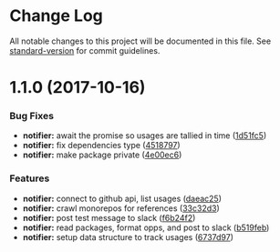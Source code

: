 # Change Log

All notable changes to this project will be documented in this file.
See [standard-version](https://github.com/conventional-changelog/standard-version) for commit guidelines.

<a name="1.1.0"></a>
# 1.1.0 (2017-10-16)


### Bug Fixes

* **notifier:** await the promise so usages are tallied in time ([1d51fc5](https://github.com/pluralsight/design-system/commit/1d51fc5))
* **notifier:** fix dependencies type ([4518797](https://github.com/pluralsight/design-system/commit/4518797))
* **notifier:** make package private ([4e00ec6](https://github.com/pluralsight/design-system/commit/4e00ec6))


### Features

* **notifier:** connect to github api, list usages ([daeac25](https://github.com/pluralsight/design-system/commit/daeac25))
* **notifier:** crawl monorepos for references ([33c32d3](https://github.com/pluralsight/design-system/commit/33c32d3))
* **notifier:** post test message to slack ([f6b24f2](https://github.com/pluralsight/design-system/commit/f6b24f2))
* **notifier:** read packages, format opps, and post to slack ([b519feb](https://github.com/pluralsight/design-system/commit/b519feb))
* **notifier:** setup data structure to track usages ([6737d97](https://github.com/pluralsight/design-system/commit/6737d97))
